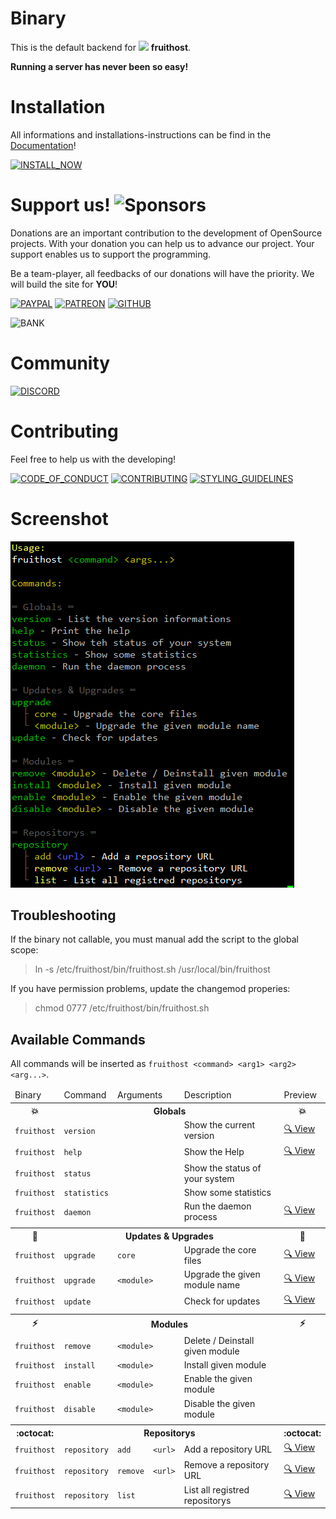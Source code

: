 # Binary
This is the default backend for ![](https://raw.githubusercontent.com/fruithost/Documentation/main/Images/LOGO_TEXT.png) **fruithost**.

**Running a server has never been so easy!**

# Installation
All informations and installations-instructions can be find in the [Documentation](https://github.com/fruithost/Documentation)!

[![INSTALL_NOW]](https://github.com/fruithost/Documentation/tree/main/Installation)

# Support us! ![Sponsors](https://img.shields.io/github/sponsors/fruithost?style=social)
Donations are an important contribution to the development of OpenSource projects. With your donation you can help us to advance our project. Your support enables us to support the programming.

Be a team-player, all feedbacks of our donations will have the priority. We will build the site for **YOU**!

[![PAYPAL]](https://paypal.me/debitdirect) [![PATREON]](https://www.patreon.com/fruithost) [![GITHUB]](https://github.com/sponsors/fruithost)

![BANK]

# Community
[![DISCORD]](https://discord.gg/8pTWckusSC)

# Contributing
Feel free to help us with the developing! 

[![CODE_OF_CONDUCT]](https://github.com/fruithost/Panel/blob/master/.github/CODE_OF_CONDUCT.md)
[![CONTRIBUTING]](https://github.com/fruithost/Panel/blob/master/.github/CONTRIBUTING.md)
[![STYLING_GUIDELINES]](https://fruithost.de/guidelines/styling)

[GITHUB]: https://img.shields.io/badge/GitHub-%24?style=for-the-badge&logo=github&color=%230d1117
[PAYPAL]: https://img.shields.io/badge/PayPal-%24?style=for-the-badge&logo=paypal&color=%23169BD7
[PATREON]: https://img.shields.io/badge/PATREON-%24?style=for-the-badge&logo=patreon&color=%23F96854
[INSTALL_NOW]: https://img.shields.io/badge/Install_Now!-37a779?style=for-the-badge
[CODE_OF_CONDUCT]: https://img.shields.io/badge/Code_of_Conduct-37a779?style=for-the-badge
[CONTRIBUTING]: https://img.shields.io/badge/Contributing-37a779?style=for-the-badge
[STYLING_GUIDELINES]: https://img.shields.io/badge/Styling_Guidelines-37a779?style=for-the-badge
[DISCORD]: https://img.shields.io/badge/Discord-37a779?style=for-the-badge&logo=discord&color=%230d1117
[BANK]: https://github.com/fruithost/Documentation/blob/main/Images/donation_bank.png?raw=true

# Screenshot
![Help](https://raw.githubusercontent.com/fruithost/Binary/master/screenshots/help.png)

## Troubleshooting
If the binary not callable, you must manual add the script to the global scope:

> ln -s /etc/fruithost/bin/fruithost.sh /usr/local/bin/fruithost

If you have permission problems, update the changemod properies:

> chmod 0777 /etc/fruithost/bin/fruithost.sh

## Available Commands
All commands will be inserted as `fruithost <command> <arg1> <arg2> <arg...>`.

<table>
  <thead>
    <tr>
      <td>Binary</td>
      <td>Command</td>
      <td colspan="2">Arguments</td>
      <td>Description</td>
      <td>Preview</td>
    </tr>
  </thead>
  <tbody>
    <tr>
      <th>💥</th>
      <th colspan="4">Globals</th>
      <th>💥</th>
    </tr>
    <tr>
      <td><code>fruithost</code></td>
      <td colspan="3"><code>version</code></td>
      <td>Show the current version</td>
      <td><a href="https://raw.githubusercontent.com/fruithost/Binary/master/screenshots/version.png" target="_blank">🔍 View</a></td>
    </tr>
    <tr>
      <td><code>fruithost</code></td>
      <td colspan="3"><code>help</code></td>
      <td>Show the Help</td>
      <td><a href="https://raw.githubusercontent.com/fruithost/Binary/master/screenshots/help.png" target="_blank">🔍 View</a></td>
    </tr>
    <tr>
      <td><code>fruithost</code></td>
      <td colspan="3"><code>status</code></td>
      <td>Show the status of your system</td>
    </tr>
    <tr>
      <td><code>fruithost</code></td>
      <td colspan="3"><code>statistics</code></td>
      <td>Show some statistics</td>
    </tr>
    <tr>
      <td><code>fruithost</code></td>
      <td colspan="3"><code>daemon</code></td>
      <td>Run the daemon process</td>
       <td><a href="https://raw.githubusercontent.com/fruithost/Binary/master/screenshots/daemon.png" target="_blank">🔍 View</a></td>
    </tr>
    <tr>
      <td colspan="5"></td>  
    </tr>
    <tr>
      <th>🔄</th>
      <th colspan="4">Updates & Upgrades</th>
      <th>🔄</th>
    </tr>
    <tr>
      <td><code>fruithost</code></td>
      <td><code>upgrade</code></td>
      <td colspan="2"><code>core</code></td>
      <td>Upgrade the core files</td>
       <td><a href="https://raw.githubusercontent.com/fruithost/Binary/master/screenshots/core.png" target="_blank">🔍 View</a></td>
    </tr>
    <tr>
      <td><code>fruithost</code></td>
      <td><code>upgrade</code></td>
      <td colspan="2"><code>&lt;module&gt;</code></td>
      <td>Upgrade the given module name</td>
      <td><a href="https://raw.githubusercontent.com/fruithost/Binary/master/screenshots/upgrade.png" target="_blank">🔍 View</a></td>
    </tr>
    <tr>
      <td><code>fruithost</code></td>
      <td colspan="3"><code>update</code></td>
      <td>Check for updates</td>
       <td><a href="https://raw.githubusercontent.com/fruithost/Binary/master/screenshots/update.png" target="_blank">🔍 View</a></td>
    </tr>
    <tr>
      <td colspan="5"></td>  
    </tr>
    <tr>
      <th>⚡️</th>
      <th colspan="4">Modules</th>
      <th>⚡️</th>
    </tr>
    <tr>
      <td><code>fruithost</code></td>
      <td><code>remove</code></td>
      <td colspan="2"><code>&lt;module&gt;</code></td>
      <td>Delete / Deinstall given module</td>
    </tr>
    <tr>
      <td><code>fruithost</code></td>
      <td><code>install</code></td>
      <td colspan="2"><code>&lt;module&gt;</code></td>
      <td>Install given module</td>
    </tr>
    <tr>
      <td><code>fruithost</code></td>
      <td><code>enable</code></td>
      <td colspan="2"><code>&lt;module&gt;</code></td>
      <td>Enable the given module</td>
    </tr>
    <tr>
      <td><code>fruithost</code></td>
      <td><code>disable</code></td>
      <td colspan="2"><code>&lt;module&gt;</code></td>
      <td>Disable the given module</td>
    </tr>
    <tr>
      <td colspan="5"></td>  
    </tr>
    <tr>
      <th>:octocat:</th>
      <th colspan="4">Repositorys</th>
      <th>:octocat:</th>
    </tr>
    <tr>
      <td><code>fruithost</code></td>
      <td><code>repository</code></td>
      <td><code>add</code></td>
      <td><code>&lt;url&gt;</code></td>
      <td>Add a repository URL</td>
       <td><a href="https://raw.githubusercontent.com/fruithost/Binary/master/screenshots/repository_add.png" target="_blank">🔍 View</a></td>
    </tr>
    <tr>
      <td><code>fruithost</code></td>
      <td><code>repository</code></td>
      <td><code>remove</code></td>
      <td><code>&lt;url&gt;</code></td>
      <td>Remove a repository URL</td>
       <td><a href="https://raw.githubusercontent.com/fruithost/Binary/master/screenshots/repository_remove.png" target="_blank">🔍 View</a></td>
    </tr>
    <tr>
      <td><code>fruithost</code></td>
      <td><code>repository</code></td>
      <td colspan="2"><code>list</code></td>
      <td>List all registred repositorys</td>
       <td><a href="https://raw.githubusercontent.com/fruithost/Binary/master/screenshots/repository_list.png" target="_blank">🔍 View</a></td>
    </tr>
  </tbody>
</table>
